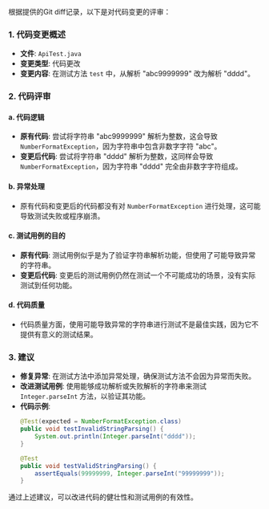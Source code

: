 根据提供的Git diff记录，以下是对代码变更的评审：

### 1. 代码变更概述
- **文件**: `ApiTest.java`
- **变更类型**: 代码更改
- **变更内容**: 在测试方法 `test` 中，从解析 "abc9999999" 改为解析 "dddd"。

### 2. 代码评审

#### a. 代码逻辑
- **原有代码**: 尝试将字符串 "abc9999999" 解析为整数，这会导致 `NumberFormatException`，因为字符串中包含非数字字符 "abc"。
- **变更后代码**: 尝试将字符串 "dddd" 解析为整数，这同样会导致 `NumberFormatException`，因为字符串 "dddd" 完全由非数字字符组成。

#### b. 异常处理
- 原有代码和变更后的代码都没有对 `NumberFormatException` 进行处理，这可能导致测试失败或程序崩溃。

#### c. 测试用例的目的
- **原有代码**: 测试用例似乎是为了验证字符串解析功能，但使用了可能导致异常的字符串。
- **变更后代码**: 变更后的测试用例仍然在测试一个不可能成功的场景，没有实际测试到任何功能。

#### d. 代码质量
- 代码质量方面，使用可能导致异常的字符串进行测试不是最佳实践，因为它不提供有意义的测试结果。

### 3. 建议
- **修复异常**: 在测试方法中添加异常处理，确保测试方法不会因为异常而失败。
- **改进测试用例**: 使用能够成功解析或失败解析的字符串来测试 `Integer.parseInt` 方法，以验证其功能。
- **代码示例**:
  ```java
  @Test(expected = NumberFormatException.class)
  public void testInvalidStringParsing() {
      System.out.println(Integer.parseInt("dddd"));
  }

  @Test
  public void testValidStringParsing() {
      assertEquals(99999999, Integer.parseInt("99999999"));
  }
  ```

通过上述建议，可以改进代码的健壮性和测试用例的有效性。